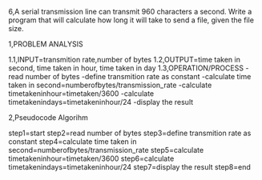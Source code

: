 6,A serial transmission line can transmit 960 characters a second. Write a program that will calculate how long it will take to send a file, given the file size. 

1,PROBLEM ANALYSIS

1.1,INPUT=transmition rate,number of bytes
1.2,OUTPUT=time taken in second, time taken in hour, time taken in day
1.3,OPERATION/PROCESS
    -read number of bytes
    -define transmition rate as constant
    -calculate time taken in second=numberofbytes/transmission_rate
    -calculate timetakeninhour=timetaken/3600
    -calculate timetakenindays=timetakeninhour/24
    -display the result

2,Pseudocode Algorihm

step1=start
step2=read number of bytes
step3=define transmition rate as constant
step4=calculate time taken in second=numberofbytes/transmission_rate
step5=calculate timetakeninhour=timetaken/3600
step6=calculate timetakenindays=timetakeninhour/24
step7=display the result
step8=end
